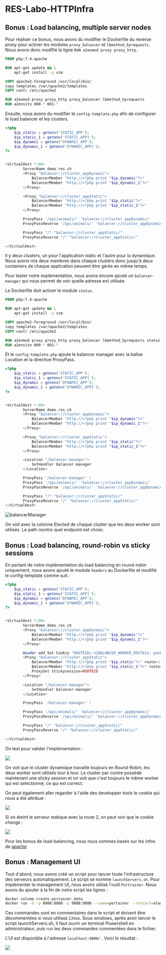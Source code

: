 # RES-Labo-HTTPInfra

## Bonus : Load balancing, multiple server nodes

Pour réaliser ce bonus, nous avons du modifier le Dockerfile du reverse proxy pour activer les modules ```proxy_balancer``` et  ```lbmethod_byrequests```. Nous avons donc modifié la ligne ```RUN a2enmod proxy proxy_http```.

```dockerfile
FROM php:7.4-apache

RUN apt-get update && \
	apt-get install -y vim

COPY apache2-foreground /usr/local/bin/
copy templates /var/apache2/templates
COPY conf/ /etc/apache2

RUN a2enmod proxy proxy_http proxy_balancer lbmethod_byrequests
RUN a2ensite 000-* 001-*
```

Ensuite, nous avons du modifier le ```config-template.php``` afin de configurer le load balancer et les clusters.

```php
<?php
    $ip_static = getenv('STATIC_APP');
    $ip_static_1 = getenv('STATIC_APP1');
    $ip_dynamic = getenv('DYNAMIC_APP');
    $ip_dynamic_1 = getenv('DYNAMIC_APP1');
?>


<VirtualHost *:80>
        ServerName demo.res.ch
		<Proxy "balancer://cluster_appDynamic">
            BalancerMember "http://<?php print "$ip_dynamic"?>"
            BalancerMember "http://<?php print "$ip_dynamic_1"?>"
        </Proxy>

        <Proxy "balancer://cluster_appStatic">
            BalancerMember "http://<?php print "$ip_static"?>"
            BalancerMember "http://<?php print "$ip_static_1"?>"
        </Proxy>

		ProxyPass '/api/animals/' 'balancer://cluster_appDynamic/'
        ProxyPassReverse '/api/animals/' 'balancer://cluster_appDynamic/'

        ProxyPass "/" "balancer://cluster_appStatic/"
        ProxyPassReverse "/" "balancer://cluster_appStatic/"

</VirtualHost>
```

Il y deux clusters, un pour l'application static et l'autre pour la dynamique. Nous avons mis deux membres dans chaque clusters donc jusqu'à deux containers de chaque application peuvent être gérés en même temps.

Pour tester notre implémentation, nous avons encore ajouté un ```balancer-manager``` qui nous permet de voir quelle adresse est utilisée.

Le Dockerfile doit activer le module ```status```.

```dockerfile
FROM php:7.4-apache

RUN apt-get update && \
	apt-get install -y vim

COPY apache2-foreground /usr/local/bin/
copy templates /var/apache2/templates
COPY conf/ /etc/apache2

RUN a2enmod proxy proxy_http proxy_balancer lbmethod_byrequests status
RUN a2ensite 000-* 001-*
```

Et le ```config-template.php``` ajoute le balancer manager avec la balise Location et la directive ProxyPass.

```php
<?php
    $ip_static = getenv('STATIC_APP');
    $ip_static_1 = getenv('STATIC_APP1');
    $ip_dynamic = getenv('DYNAMIC_APP');
    $ip_dynamic_1 = getenv('DYNAMIC_APP1');
?>


<VirtualHost *:80>
        ServerName demo.res.ch
		<Proxy "balancer://cluster_appDynamic">
            BalancerMember "http://<?php print "$ip_dynamic"?>"
            BalancerMember "http://<?php print "$ip_dynamic_1"?>"
        </Proxy>

        <Proxy "balancer://cluster_appStatic">
            BalancerMember "http://<?php print "$ip_static"?>"
            BalancerMember "http://<?php print "$ip_static_1"?>"
        </Proxy>

        <Location "/balancer-manager">
            SetHandler balancer-manager
        </Location>

        ProxyPass '/balancer-manager' !
		ProxyPass '/api/animals/' 'balancer://cluster_appDynamic/'
        ProxyPassReverse '/api/animals/' 'balancer://cluster_appDynamic/'

        ProxyPass "/" "balancer://cluster_appStatic/"
        ProxyPassReverse "/" "balancer://cluster_appStatic/"
</VirtualHost>
```

![balancerManager](figures\load-balancer1.PNG)

On voit avec la colonne Elected de chaque cluster que les deux worker sont utilisés. Le path montre quel endpoint est choisi.

## Bonus : Load balancing, round-robin vs sticky sessions 

En partant de notre implémentation du load balancing en round-robin uniquement, nous avons ajouté le module ```headers``` au Dockerfile et modifié le config-template comme suit :

```php
<?php
    $ip_static = getenv('STATIC_APP');
    $ip_static_1 = getenv('STATIC_APP1');
    $ip_dynamic = getenv('DYNAMIC_APP');
    $ip_dynamic_1 = getenv('DYNAMIC_APP1');
?>


<VirtualHost *:80>
        ServerName demo.res.ch
		<Proxy "balancer://cluster_appDynamic">
            BalancerMember "http://<?php print "$ip_dynamic"?>"
            BalancerMember "http://<?php print "$ip_dynamic_1"?>"
        </Proxy>

        Header add Set-Cookie "ROUTEID=.%{BALANCER_WORKER_ROUTE}e; path=/" env=BALANCER_ROUTE_CHANGED
        <Proxy "balancer://cluster_appStatic">
            BalancerMember "http://<?php print "$ip_static"?>" route=1
            BalancerMember "http://<?php print "$ip_static_1"?>" route=2
            ProxySet stickysession=ROUTEID
        </Proxy>

        <Location "/balancer-manager">
            SetHandler balancer-manager
        </Location>

        ProxyPass '/balancer-manager' !

		ProxyPass '/api/animals/' 'balancer://cluster_appDynamic/'
        ProxyPassReverse '/api/animals/' 'balancer://cluster_appDynamic/'

        ProxyPass "/" "balancer://cluster_appStatic/"
        ProxyPassReverse "/" "balancer://cluster_appStatic/"

</VirtualHost>
```

On test pour valider l'implémentation :

![](figures\load-balancer2.PNG)

On voit que le cluster dynamique travaille toujours en Round-Robin, les deux worker sont utilisés tour à tour. Le cluster par contre possède maintenant une sticky session et on voit que c'est toujours le même worker qui est selectionné, ce qui est correct. 

On peut également aller regarder à l'aide des developper tools le cookie qui nous a été attribué :

![](figures\Cookie2.PNG)

Si on éteint le serveur statique avec la route 2, on peut voir que le cookie change :

![](figures\Cookie1.PNG)

Pour les bonus de load-balancing, nous nous sommes basés sur les infos de [apache](https://httpd.apache.org/docs/2.4/fr/mod/mod_proxy_balancer.html)

## Bonus : Management UI

Tout d'abord, nous avons créé un script pour lancer toute l'infrastructure des serveurs automatiquement. Le script se nomme ``launchServers.sh``. Pour implémenter le management UI, nous avons utilisé l'outil ```Portrainer```. Nous avons du ajouter à la fin de notre script les lignes :

```bash
docker volume create portainer_data
docker run -d -p 8000:8000 -p 9000:9000 --name=portainer --restart=always -v /var/run/docker.sock:/var/run/docker.sock -v portainer_data:/data portainer/portainer-ce
```

Ces commandes sont en commentaires dans le script et doivent être décommentées si vous utilisez Linux. Sous windows, après avoir lancer le script launchServers.sh, il faut ouvrir un terminal Powershell en administrateur, puis run les deux commandes commentées dans le fichier.

L'UI est disponible à l'adresse ```localhost:9000/``` . Voici le résultat :

![](./figures/portrainer.PNG)